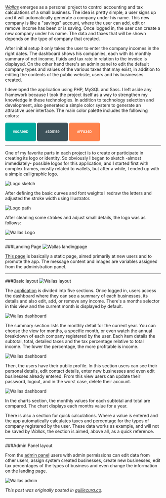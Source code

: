 _[Wallas](http://wallas.guillecura.co/)_ emerges as a personal project to control accounting and tax calculations of a small business. The idea is pretty simple, a user signs up and it will automatically generate a company under his name. This new company is like a "savings" account, where the user can add, edit or remove income has been or is saving. Once logged in, the user can create a new company under his name. The data and taxes that will be shown depends on the type of company that created.

After initial setup it only takes the user to enter the company incomes in the right dates. The dashboard shows his companies, each with its monthly summary of net income, fluids and tax rate in relation to the invoice is displayed. On the other hand there's an admin panel to edit the default company types and values of the various taxes that may exist, in addition to editing the contents of the public website, users and his businesses created.

I developed the application using PHP, MySQL and Sass. I left aside any framework because I took the project itself as a way to strengthen my knowledge in these technologies. In addition to technology selection and development, also generated a simple color system to generate an attractive user interface. The main color palette includes the following colors:

**<i style="background-color: #00a99d; color: #fff; font-size: .75em; font-style: normal; border-radius: 5px; display: inline-block; text-align: center; line-height: 60px; height: 60px; width: 100px;">#00A99D</i> <i style="background-color: #3d5159; color: #fff; font-size: .75em; font-style: normal; border-radius: 5px; display: inline-block; text-align: center; line-height: 60px; height: 60px; width: 100px;">#3D5159</i> <i style="background-color: #ff834d; color: #fff; font-size: .75em; font-style: normal; border-radius: 5px; display: inline-block; text-align: center; line-height: 60px; height: 60px; width: 100px;">#FF834D</i>**

---

One of my favorite parts in each project is to create or participate in creating its logo or identity. So obviously I began to sketch -almost immediately- possible logos for this application, and I started first with complex frames, mostly related to wallets, but after a while, I ended up with a simple calligraphic logo.

![Logo sketch](/content/images/2016/02/was-logo_01.jpg)

After defining the basic curves and font weights I redraw the letters and adjusted the stroke width using Illustrator.

![Logo path](/content/images/2016/02/was-logo_02.png)

After cleaning some strokes and adjust small details, the logo was as follows:

![Wallas Logo](/content/images/2016/02/was-logo_03.jpg)

---

###Landing Page
![Wallas landingpage](/content/images/2016/02/landing.png)

[This page](http://wallas.guillecura.co/landingpage.php) is basically a static page, aimed primarily at new users and to promote the app. The message content and images are variables assigned from the administration panel.

---

###Basic layout
![Wallas layout](/content/images/2016/02/UI.jpg)

The [application](http://wallas.guillecura.co/) is divided into five sections. Once logged in, users access the dashboard where they can see a summary of each businesses, its details and also edit, add, or remove any income. There's a months selector in this view and the current month is displayed by default.

![Wallas dashboard](/content/images/2016/02/wallas-1.gif)

The summary section lists the monthly detail for the current year. You can choose the view for months, a specific month, or even watch the annual breakdown of each company registered by the user. Each item details the subtotal, total, detailed taxes and the tax percentage relative to total income. The lower the percentage, the more profitable is income.

![Wallas dashboard](/content/images/2016/02/wallas-summary.gif)

Then, the users have their public profile. In this section users can see their personal details, edit contact details, enter new businesses and even edit businesses already entered. From this view users can update their password, logout, and in the worst case, delete their account.

![Wallas dashboard](/content/images/2016/02/wallas-profile.gif)

In the charts section, the monthly values for each subtotal and total are compared. The chart displays each months value for a year.

There is also a section for quick calculations. Where a value is entered and the app automatically calculates taxes and percentage for the types of company registered by the user. These data works as example, and will not be saved by _Wallas_, the section is aimed, above all, as a quick reference.

---

###Admin Panel layout

From the [admin panel](http://wallas.guillecura.co/admin/) users with admin permissions can edit data from other users, assign system created businesses, create new businesses, edit tax percentages of the types of business and even change the information on the landing page.

![Wallas admin](/content/images/2016/02/admin.jpg)

_This post was originally posted in [guillecura.co](http://guillecura.co/wallas/)._
